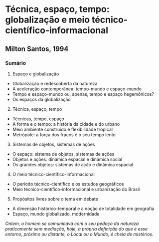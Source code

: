 # Técnica, espaço, tempo: globalização e meio técnico-científico-informacional
## Milton Santos, 1994
### Sumário
1. Espaço e globalização
- Globalização e redescoberta da natureza
- A aceleração contemporânea: tempo-mundo e espaço-mundo
- Tempo e espaço-mundo ou, apenas, tempo e espaço hegemônicos?
- Os espaços da globalização

2. Técnica, espaço, tempo
- Técnicas, tempo, espaço
- A forma e o tempo: a história da cidade e do urbano
- Meio ambiente construído e flexibilidade tropical
- Metrópole: a força dos fracos é o seu tempo lento

3. Sistemas de objetos, sistemas de ações
- O espaço: sistema de objetos, sistemas de ações
- Objetos e ações: dinâmica espacial e dinâmica social
- Os grandes objetos: sistemas de ação e dinâmica espacial

4. O meio técnico-científico-informacional
- O período técnico-científico e os estudos geográficos
- Meio técnico-científico-informacional e urbanização do Brasil

5. Propósitos livres sobre o tema em debate
- A dimensão histórico-temporal e a noção de totalidade em geografia
- Espaço, mundo globalizado, modernidade

*Ontem, o homem se comunicava com o seu pedaço da natureza praticamente sem mediação, hoje, a própria definição do que é esse entorno, próximo ou distante, o Local ou o Mundo, é cheia de mistérios.*
